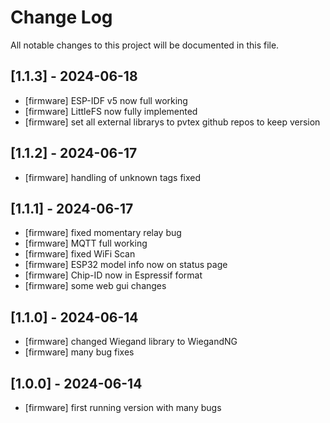 # Change Log
All notable changes to this project will be documented in this file.

## [1.1.3] - 2024-06-18
- [firmware] ESP-IDF v5 now full working
- [firmware] LittleFS now fully implemented
- [firmware] set all external librarys to pvtex github repos to keep version
## [1.1.2] - 2024-06-17
- [firmware] handling of unknown tags fixed
## [1.1.1] - 2024-06-17
- [firmware] fixed momentary relay bug
- [firmware] MQTT full working
- [firmware] fixed WiFi Scan
- [firmware] ESP32 model info now on status page
- [firmware] Chip-ID now in Espressif format
- [firmware] some web gui changes

## [1.1.0] - 2024-06-14
- [firmware] changed Wiegand library to WiegandNG
- [firmware] many bug fixes

## [1.0.0] - 2024-06-14
- [firmware] first running version with many bugs